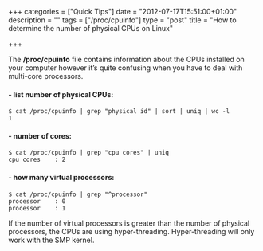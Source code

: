 +++
categories = ["Quick Tips"]
date = "2012-07-17T15:51:00+01:00"
description = ""
tags = ["/proc/cpuinfo"]
type = "post"
title = "How to determine the number of physical CPUs on Linux"

+++

The **/proc/cpuinfo** file contains information about the CPUs installed on your computer however it’s quite confusing when you have to deal with multi-core processors.

#### - list number of physical CPUs:

```
$ cat /proc/cpuinfo | grep "physical id" | sort | uniq | wc -l
1
```

#### - number of cores:

```
$ cat /proc/cpuinfo | grep "cpu cores" | uniq
cpu cores    : 2
```

#### - how many virtual processors:

```
$ cat /proc/cpuinfo | grep "^processor"
processor    : 0
processor    : 1
```

If the number of virtual processors is greater than the number of physical processors, the CPUs are using hyper-threading. Hyper-threading will only work with the SMP kernel.
